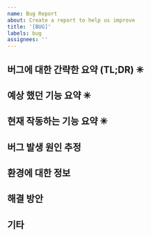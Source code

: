 ```yaml
---
name: Bug Report
about: Create a report to help us improve
title: '[BUG]'
labels: bug
assignees: ''
---
```


## 버그에 대한 간략한 요약 (TL;DR) ✳

## 예상 했던 기능 요약 ✳

## 현재 작동하는 기능 요약 ✳

## 버그 발생 원인 추정

## 환경에 대한 정보

## 해결 방안

## 기타
